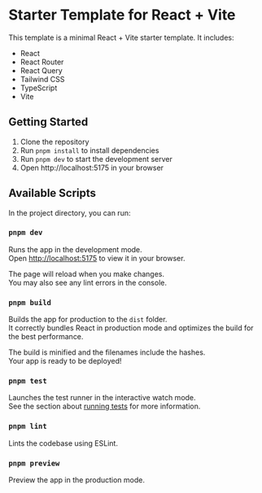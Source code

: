 # Starter Template for React + Vite

This template is a minimal React + Vite starter template. It includes:

- React
- React Router
- React Query
- Tailwind CSS
- TypeScript
- Vite

## Getting Started

1. Clone the repository
2. Run `pnpm install` to install dependencies
3. Run `pnpm dev` to start the development server
4. Open http://localhost:5175 in your browser

## Available Scripts

In the project directory, you can run:

### `pnpm dev`

Runs the app in the development mode.\
Open [http://localhost:5175](http://localhost:5175) to view it in your browser.

The page will reload when you make changes.\
You may also see any lint errors in the console.

### `pnpm build`

Builds the app for production to the `dist` folder.\
It correctly bundles React in production mode and optimizes the build for the best performance.

The build is minified and the filenames include the hashes.\
Your app is ready to be deployed!

### `pnpm test`

Launches the test runner in the interactive watch mode.\
See the section about [running tests](https://vitejs.dev/guide/running-tests.html) for more information.

### `pnpm lint`

Lints the codebase using ESLint.

### `pnpm preview`

Preview the app in the production mode.

